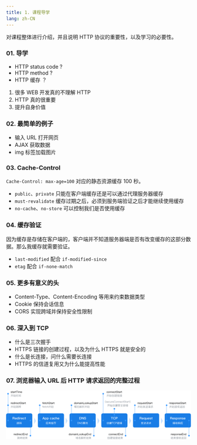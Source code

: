 ```yaml
---
title: 1. 课程导学
lang: zh-CN
---
```


对课程整体进行介绍，并且说明 HTTP 协议的重要性，以及学习的必要性。

### 01. 导学

- HTTP status code ?
- HTTP method ?
- HTTP 缓存 ？

1. 很多 WEB 开发真的不理解 HTTP
2. HTTP 真的很重要
3. 提升自身价值

### 02. 最简单的例子

- 输入 URL 打开网页
- AJAX 获取数据
- img 标签加载图片

### 03. Cache-Control

`Cache-Control: max-age=100` 对应的静态资源缓存 100 秒。

- `public`、`private` 只能在客户端缓存还是可以通过代理服务器缓存
- `must-revalidate` 缓存过期之后，必须到服务端验证之后才能继续使用缓存
- `no-cache`、`no-store` 可以控制我们是否使用缓存

### 04. 缓存验证

因为缓存是存储在客户端的，客户端并不知道服务器端是否有改变缓存的这部分数据。那么我缓存就需要验证。

- `last-modified` 配合 `if-modified-since`
- `etag` 配合 `if-none-match`

### 05. 更多有意义的头

- Content-Type、Content-Encoding 等用来约束数据类型
- Cookie 保持会话信息
- CORS 实现跨域并保持安全性限制

### 06. 深入到 TCP

- 什么是三次握手
- HTTPS 链接的创建过程，以及为什么 HTTPS 就是安全的
- 什么是长连接，问什么需要长连接
- HTTPS 的信道复用又为什么能提高性能

### 07. 浏览器输入 URL 后 HTTP 请求返回的完整过程

![11](./img/URL.png)

